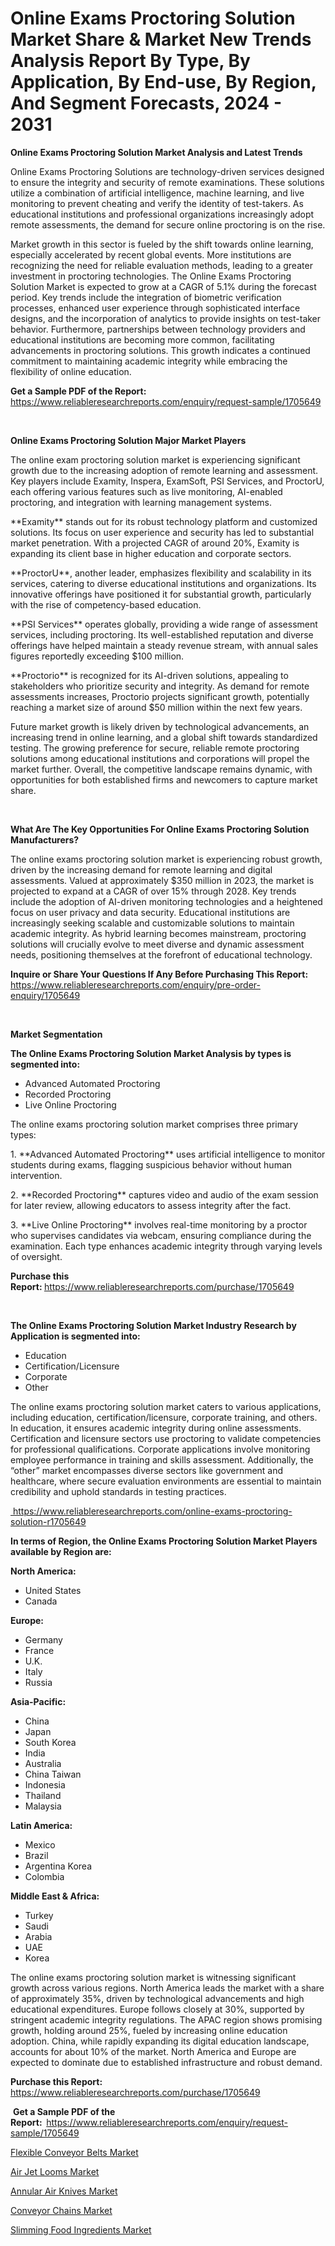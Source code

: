 <p><h1>Online Exams Proctoring Solution Market Share & Market New Trends Analysis Report By Type, By Application, By End-use, By Region, And Segment Forecasts, 2024 - 2031</h1></p><p><strong>Online Exams Proctoring Solution Market Analysis and Latest Trends</strong></p>
<p><p>Online Exams Proctoring Solutions are technology-driven services designed to ensure the integrity and security of remote examinations. These solutions utilize a combination of artificial intelligence, machine learning, and live monitoring to prevent cheating and verify the identity of test-takers. As educational institutions and professional organizations increasingly adopt remote assessments, the demand for secure online proctoring is on the rise. </p><p>Market growth in this sector is fueled by the shift towards online learning, especially accelerated by recent global events. More institutions are recognizing the need for reliable evaluation methods, leading to a greater investment in proctoring technologies. The Online Exams Proctoring Solution Market is expected to grow at a CAGR of 5.1% during the forecast period. Key trends include the integration of biometric verification processes, enhanced user experience through sophisticated interface designs, and the incorporation of analytics to provide insights on test-taker behavior. Furthermore, partnerships between technology providers and educational institutions are becoming more common, facilitating advancements in proctoring solutions. This growth indicates a continued commitment to maintaining academic integrity while embracing the flexibility of online education.</p></p>
<p><strong>Get a Sample PDF of the Report:&nbsp;</strong> <a href="https://www.reliableresearchreports.com/enquiry/request-sample/1705649?utm_campaign=11&utm_medium=2&utm_source=Github&utm_content=ia&utm_term=21102024&utm_id=online-exams-proctoring-solution">https://www.reliableresearchreports.com/enquiry/request-sample/1705649</a></p>
<p>&nbsp;</p>
<p><strong>Online Exams Proctoring Solution Major Market Players</strong></p>
<p><p>The online exam proctoring solution market is experiencing significant growth due to the increasing adoption of remote learning and assessment. Key players include Examity, Inspera, ExamSoft, PSI Services, and ProctorU, each offering various features such as live monitoring, AI-enabled proctoring, and integration with learning management systems.</p><p>**Examity** stands out for its robust technology platform and customized solutions. Its focus on user experience and security has led to substantial market penetration. With a projected CAGR of around 20%, Examity is expanding its client base in higher education and corporate sectors.</p><p>**ProctorU**, another leader, emphasizes flexibility and scalability in its services, catering to diverse educational institutions and organizations. Its innovative offerings have positioned it for substantial growth, particularly with the rise of competency-based education.</p><p>**PSI Services** operates globally, providing a wide range of assessment services, including proctoring. Its well-established reputation and diverse offerings have helped maintain a steady revenue stream, with annual sales figures reportedly exceeding $100 million.</p><p>**Proctorio** is recognized for its AI-driven solutions, appealing to stakeholders who prioritize security and integrity. As demand for remote assessments increases, Proctorio projects significant growth, potentially reaching a market size of around $50 million within the next few years.</p><p>Future market growth is likely driven by technological advancements, an increasing trend in online learning, and a global shift towards standardized testing. The growing preference for secure, reliable remote proctoring solutions among educational institutions and corporations will propel the market further. Overall, the competitive landscape remains dynamic, with opportunities for both established firms and newcomers to capture market share.</p></p>
<p>&nbsp;</p>
<p><strong>What Are The Key Opportunities For Online Exams Proctoring Solution Manufacturers?</strong></p>
<p><p>The online exams proctoring solution market is experiencing robust growth, driven by the increasing demand for remote learning and digital assessments. Valued at approximately $350 million in 2023, the market is projected to expand at a CAGR of over 15% through 2028. Key trends include the adoption of AI-driven monitoring technologies and a heightened focus on user privacy and data security. Educational institutions are increasingly seeking scalable and customizable solutions to maintain academic integrity. As hybrid learning becomes mainstream, proctoring solutions will crucially evolve to meet diverse and dynamic assessment needs, positioning themselves at the forefront of educational technology.</p></p>
<p><strong>Inquire or Share Your Questions If Any Before Purchasing This Report:</strong> <a href="https://www.reliableresearchreports.com/enquiry/pre-order-enquiry/1705649?utm_campaign=11&utm_medium=2&utm_source=Github&utm_content=ia&utm_term=21102024&utm_id=online-exams-proctoring-solution">https://www.reliableresearchreports.com/enquiry/pre-order-enquiry/1705649</a></p>
<p>&nbsp;</p>
<p><strong>Market Segmentation</strong></p>
<p><strong>The Online Exams Proctoring Solution Market Analysis by types is segmented into:</strong></p>
<p><ul><li>Advanced Automated Proctoring</li><li>Recorded Proctoring</li><li>Live Online Proctoring</li></ul></p>
<p><p>The online exams proctoring solution market comprises three primary types: </p><p>1. **Advanced Automated Proctoring** uses artificial intelligence to monitor students during exams, flagging suspicious behavior without human intervention.</p><p>   </p><p>2. **Recorded Proctoring** captures video and audio of the exam session for later review, allowing educators to assess integrity after the fact.</p><p>3. **Live Online Proctoring** involves real-time monitoring by a proctor who supervises candidates via webcam, ensuring compliance during the examination. Each type enhances academic integrity through varying levels of oversight.</p></p>
<p><strong>Purchase this Report:&nbsp;</strong><a href="https://www.reliableresearchreports.com/purchase/1705649?utm_campaign=11&utm_medium=2&utm_source=Github&utm_content=ia&utm_term=21102024&utm_id=online-exams-proctoring-solution">https://www.reliableresearchreports.com/purchase/1705649</a></p>
<p>&nbsp;</p>
<p><strong>The Online Exams Proctoring Solution Market Industry Research by Application is segmented into:</strong></p>
<p><ul><li>Education</li><li>Certification/Licensure</li><li>Corporate</li><li>Other</li></ul></p>
<p><p>The online exams proctoring solution market caters to various applications, including education, certification/licensure, corporate training, and others. In education, it ensures academic integrity during online assessments. Certification and licensure sectors use proctoring to validate competencies for professional qualifications. Corporate applications involve monitoring employee performance in training and skills assessment. Additionally, the “other” market encompasses diverse sectors like government and healthcare, where secure evaluation environments are essential to maintain credibility and uphold standards in testing practices.</p></p>
<p><a href="https://www.reliableresearchreports.com/online-exams-proctoring-solution-r1705649?utm_campaign=11&utm_medium=2&utm_source=Github&utm_content=ia&utm_term=21102024&utm_id=online-exams-proctoring-solution">&nbsp;https://www.reliableresearchreports.com/online-exams-proctoring-solution-r1705649</a></p>
<p><strong>In terms of Region, the Online Exams Proctoring Solution Market Players available by Region are:</strong></p>
<p>
    <p> <strong> North America: </strong>
        <ul>
            <li>United States</li>
            <li>Canada</li>
        </ul>
        </p> 
    <p> <strong> Europe: </strong>
        <ul>
            <li>Germany</li>
            <li>France</li>
            <li>U.K.</li>
            <li>Italy</li>
            <li>Russia</li>
        </ul>
        </p> 
    <p> <strong> Asia-Pacific: </strong>
        <ul>
            <li>China</li>
            <li>Japan</li>
            <li>South Korea</li>
            <li>India</li>
            <li>Australia</li>
            <li>China Taiwan</li>
            <li>Indonesia</li>
            <li>Thailand</li>
            <li>Malaysia</li>
        </ul>
        </p> 
    <p> <strong> Latin America: </strong>
        <ul>
            <li>Mexico</li>
            <li>Brazil</li>
            <li>Argentina Korea</li>
            <li>Colombia</li>
        </ul>
        </p> 
    <p> <strong> Middle East & Africa: </strong>
        <ul>
            <li>Turkey</li>
            <li>Saudi</li>
            <li>Arabia</li>
            <li>UAE</li>
            <li>Korea</li>
        </ul>
    </p>
    </p>
<p><p>The online exams proctoring solution market is witnessing significant growth across various regions. North America leads the market with a share of approximately 35%, driven by technological advancements and high educational expenditures. Europe follows closely at 30%, supported by stringent academic integrity regulations. The APAC region shows promising growth, holding around 25%, fueled by increasing online education adoption. China, while rapidly expanding its digital education landscape, accounts for about 10% of the market. North America and Europe are expected to dominate due to established infrastructure and robust demand.</p></p>
<p><strong>Purchase this Report: </strong><a href="https://www.reliableresearchreports.com/purchase/1705649?utm_campaign=11&utm_medium=2&utm_source=Github&utm_content=ia&utm_term=21102024&utm_id=online-exams-proctoring-solution">https://www.reliableresearchreports.com/purchase/1705649</a></p>
<p>&nbsp;<strong>Get a Sample PDF of the Report:&nbsp;&nbsp;</strong><a href="https://www.reliableresearchreports.com/enquiry/request-sample/1705649?utm_campaign=11&utm_medium=2&utm_source=Github&utm_content=ia&utm_term=21102024&utm_id=online-exams-proctoring-solution">https://www.reliableresearchreports.com/enquiry/request-sample/1705649</a></p>
<p><strong></strong></p>
<p><p><a href="https://issuu.com/reportprime-2/docs/flexible-conveyor-belts-market-size_b21dc322601c26?utm_campaign=11&utm_medium=2&utm_source=Github&utm_content=ia&utm_term=21102024&utm_id=online-exams-proctoring-solution">Flexible Conveyor Belts Market</a></p><p><a href="https://github.com/ambertqocronceb/Market-Research-Report-List-1/blob/main/air-jet-looms-market.md?utm_campaign=11&utm_medium=2&utm_source=Github&utm_content=ia&utm_term=21102024&utm_id=online-exams-proctoring-solution">Air Jet Looms Market</a></p><p><a href="https://github.com/ellinutterosx5/Market-Research-Report-List-1/blob/main/annular-air-knives-market.md?utm_campaign=11&utm_medium=2&utm_source=Github&utm_content=ia&utm_term=21102024&utm_id=online-exams-proctoring-solution">Annular Air Knives Market</a></p><p><a href="https://issuu.com/reportprime-2/docs/conveyor-chains-market-size-2030.pp_77018f26b71a21?utm_campaign=11&utm_medium=2&utm_source=Github&utm_content=ia&utm_term=21102024&utm_id=online-exams-proctoring-solution">Conveyor Chains Market</a></p><p><a href="https://www.linkedin.com/pulse/slimming-food-ingredients-market-global-share-ranking-overall-nbo6f?utm_campaign=11&utm_medium=2&utm_source=Github&utm_content=ia&utm_term=21102024&utm_id=online-exams-proctoring-solution">Slimming Food Ingredients Market</a></p></p>